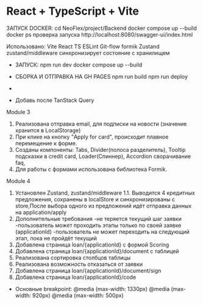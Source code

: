 # React + TypeScript + Vite

ЗАПУСК DOCKER:
cd NeoFlex/project/Backend
docker compose up --build
docker ps проверка запуска
http://localhost:8080/swagger-ui/index.html

Использовано:
Vite
React
TS
ESLint
Git-flow
formik
Zustand
zustand/middleware синхронизирует состояние с хранилищем

- ЗАПУСК:
  npm run dev
  docker compose up --build

- СБОРКА И ОТПРАВКА НА GH PAGES
  npm run build
  npm run deploy

-

- Добавь после
  TanStack Query

Module 3

1. Реализована отправка email, для подписки на новости (значение хранится в LocalStorage)
2. При клике на кнопку "Apply for card", происходит плавное перемещение к форме.
3. Cозданы компоненты: Tabs, Divider(полоса разделитель), Tooltip подсказки в credit card, Loader(Спиннер), Accordion сворачивание faq,
4. Для работы с формами использована библиотека Formik.

Module 4

1. Установлен Zustand, zustand/middleware
   1.1. Выводится 4 кредитных предложения, сохранены в localStore и синхронизированы с store,После выбора одного из предложений идёт отправка данных на application/apply
2. Дополнительные требования
   -не теряется текущий шаг заявки
   -пользователь может проходить этапы только по своей заявке (applicationId)
   -пользователь не может переходить на следующий этап, пока не пройдёт текущий
3. Добавлена страница loan/{applicationId} с формой Scoring
4. Добавлена страница loan/{applicationId}/document с таблицей
5. Реализована сортировка столбцов таблицы
6. Реализована возможность отказаться от заявки
7. Добавлена страница loan/{applicationId}/document/sign
8. Добавлена страница loan/{applicationId}/code

- Основныe breakpoint:
  @media (max-width: 1330px)
  @media (max-width: 920px)
  @media (max-width: 500px)
